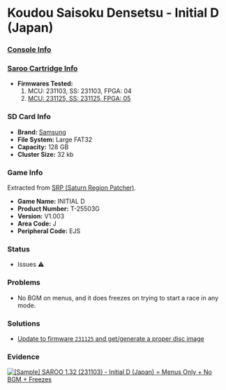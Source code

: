 # Koudou Saisoku Densetsu - Initial D (Japan)

### [Console Info](../../../../Info/Consoles/VA13/README.md)

### [Saroo Cartridge Info](../../../../Info/Cartridges/RetroGameParadiseStore/1.32F/README.md)

- <b>Firmwares Tested:</b>
  1. MCU: 231103, SS: 231103, FPGA: 04
  2. [MCU: 231125, SS: 231125, FPGA: 05](../02/README.md)

### SD Card Info

- <b>Brand:</b> [Samsung](https://s.click.aliexpress.com/e/_DlaoPrr)
- <b>File System:</b> Large FAT32
- <b>Capacity:</b> 128 GB
- <b>Cluster Size:</b> 32 kb

### Game Info

Extracted from [SRP (Saturn Region Patcher)](https://segaxtreme.net/resources/saturn-region-patcher.81/download).

- <b>Game Name:</b> INITIAL D
- <b>Product Number:</b> T-25503G
- <b>Version:</b> V1.003
- <b>Area Code:</b> J
- <b>Peripheral Code:</b> EJS

### Status

- Issues :warning:

### Problems

- No BGM on menus, and it does freezes on trying to start a race in any mode.

### Solutions

- [Update to firmware `231125` and get/generate a proper disc image](../02/README.md)

### Evidence

[![[Sample] SAROO 1.32 (231103) - Initial D (Japan) = Menus Only + No BGM + Freezes](https://img.youtube.com/vi/VCx9LTIXMPQ/0.jpg)](https://www.youtube.com/watch?v=VCx9LTIXMPQ)
